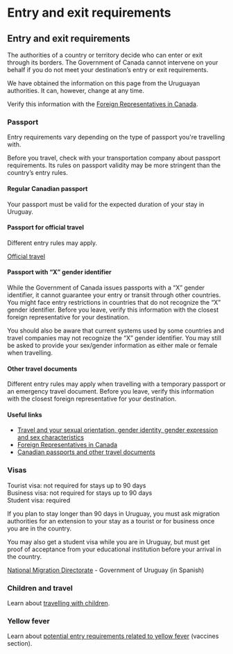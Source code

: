 # Entry and exit requirements

## Entry and exit requirements

The authorities of a country or territory decide who can enter or exit through its borders. The Government of Canada cannot intervene on your behalf if you do not meet your destination’s entry or exit requirements.

We have obtained the information on this page from the Uruguayan authorities. It can, however, change at any time.

Verify this information with the [Foreign Representatives in Canada](https://www.international.gc.ca/protocol-protocole/reps.aspx?lang=eng).

### Passport

Entry requirements vary depending on the type of passport you're travelling with.

Before you travel, check with your transportation company about passport requirements. Its rules on passport validity may be more stringent than the country’s entry rules.

#### Regular Canadian passport

Your passport must be valid for the expected duration of your stay in Uruguay.

#### Passport for official travel

Different entry rules may apply.

[Official travel](https://www.canada.ca/en/immigration-refugees-citizenship/services/canadian-passports/official-travel.html)

#### Passport with “X” gender identifier

While the Government of Canada issues passports with a “X” gender identifier, it cannot guarantee your entry or transit through other countries. You might face entry restrictions in countries that do not recognize the “X” gender identifier. Before you leave, verify this information with the closest foreign representative for your destination.

You should also be aware that current systems used by some countries and travel companies may not recognize the “X” gender identifier. You may still be asked to provide your sex/gender information as either male or female when travelling.

#### Other travel documents

Different entry rules may apply when travelling with a temporary passport or an emergency travel document. Before you leave, verify this information with the closest foreign representative for your destination.

#### Useful links

* [Travel and your sexual orientation, gender identity, gender expression and sex characteristics](https://travel.gc.ca/travelling/health-safety/lgbt-travel)
* [Foreign Representatives in Canada](https://www.international.gc.ca/protocol-protocole/reps.aspx?lang=eng)
* [Canadian passports and other travel documents](http://www.canada.ca/passport)

### Visas

Tourist visa: not required for stays up to 90 days  
Business visa: not required for stays up to 90 days  
Student visa: required

If you plan to stay longer than 90 days in Uruguay, you must ask migration authorities for an extension to your stay as a tourist or for business once you are in the country.

You may also get a student visa while you are in Uruguay, but must get proof of acceptance from your educational institution before your arrival in the country.

[National Migration Directorate](https://www.gub.uy/migracion) - Government of Uruguay (in Spanish)

### Children and travel

Learn about [travelling with children](http://travel.gc.ca/travelling/children).

### Yellow fever

Learn about [potential entry requirements related to yellow fever](#health) (vaccines section).